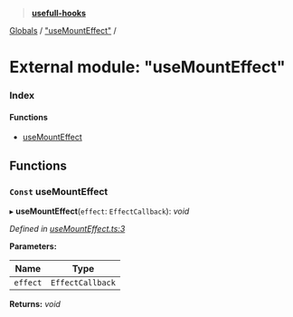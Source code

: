 > **[usefull-hooks](../README.md)**

[Globals](../README.md) / ["useMountEffect"](_usemounteffect_.md) /

# External module: "useMountEffect"

### Index

#### Functions

* [useMountEffect](_usemounteffect_.md#const-usemounteffect)

## Functions

### `Const` useMountEffect

▸ **useMountEffect**(`effect`: `EffectCallback`): *void*

*Defined in [useMountEffect.ts:3](https://github.com/FujiHaruka/usefull-hooks/blob/e7b36a2/src/useMountEffect.ts#L3)*

**Parameters:**

Name | Type |
------ | ------ |
`effect` | `EffectCallback` |

**Returns:** *void*